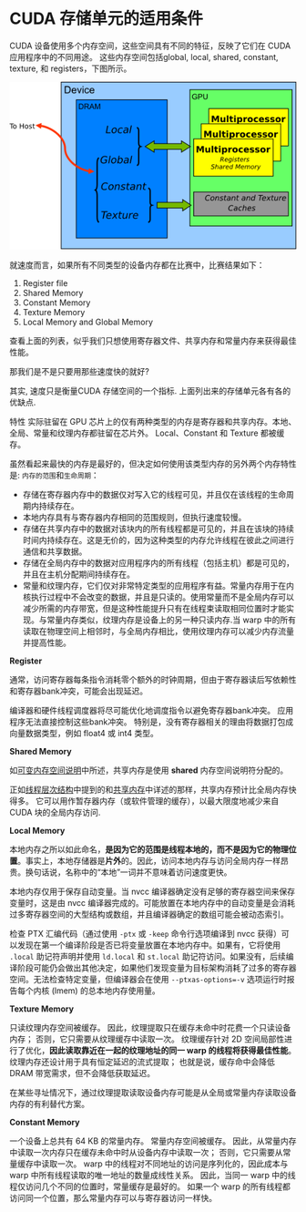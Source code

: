 # CUDA 存储单元的适用条件

CUDA 设备使用多个内存空间，这些空间具有不同的特征，反映了它们在 CUDA 应用程序中的不同用途。 这些内存空间包括global, local, shared, constant, texture, 和 registers，下图所示。

![](memory-spaces-on-cuda-device.png)

就速度而言，如果所有不同类型的设备内存都在比赛中，比赛结果如下：

1. Register file
2. Shared Memory
3. Constant Memory
4. Texture Memory
5. Local Memory and Global Memory

查看上面的列表，似乎我们只想使用寄存器文件、共享内存和常量内存来获得最佳性能。 

那我们是不是只要用那些速度快的就好?

其实, 速度只是衡量CUDA 存储空间的一个指标. 上面列出来的存储单元各有各的优缺点.

特性
实际驻留在 GPU 芯片上的仅有两种类型的内存是寄存器和共享内存。本地、全局、常量和纹理内存都驻留在芯片外。 Local、Constant 和 Texture 都被缓存。

虽然看起来最快的内存是最好的，但决定如何使用该类型内存的另外两个内存特性是: `内存的范围`和`生命周期`：

* 存储在寄存器内存中的数据仅对写入它的线程可见，并且仅在该线程的生命周期内持续存在。
* 本地内存具有与寄存器内存相同的范围规则，但执行速度较慢。
* 存储在共享内存中的数据对该块内的所有线程都是可见的，并且在该块的持续时间内持续存在。这是无价的，因为这种类型的内存允许线程在彼此之间进行通信和共享数据。
* 存储在全局内存中的数据对应用程序内的所有线程（包括主机）都是可见的，并且在主机分配期间持续存在。
* 常量和纹理内存，它们仅对非常特定类型的应用程序有益。常量内存用于在内核执行过程中不会改变的数据，并且是只读的。使用常量而不是全局内存可以减少所需的内存带宽，但是这种性能提升只有在线程束读取相同位置时才能实现。与常量内存类似，纹理内存是设备上的另一种只读内存.当 warp 中的所有读取在物理空间上相邻时，与全局内存相比，使用纹理内存可以减少内存流量并提高性能。

**Register**

通常，访问寄存器每条指令消耗零个额外的时钟周期，但由于寄存器读后写依赖性和寄存器bank冲突，可能会出现延迟。

编译器和硬件线程调度器将尽可能优化地调度指令以避免寄存器bank冲突。 应用程序无法直接控制这些bank冲突。 特别是，没有寄存器相关的理由将数据打包成向量数据类型，例如 float4 或 int4 类型。

**Shared Memory**

如[可变内存空间说明](https://docs.nvidia.com/cuda/cuda-c-programming-guide/index.html#variable-memory-space-specifiers)中所述，共享内存是使用 __shared__ 内存空间说明符分配的。

正如[线程层次结构](https://docs.nvidia.com/cuda/cuda-c-programming-guide/index.html#thread-hierarchy)中提到的和[共享内存](https://docs.nvidia.com/cuda/cuda-c-programming-guide/index.html#shared-memory)中详述的那样，共享内存预计比全局内存快得多。 它可以用作暂存器内存（或软件管理的缓存），以最大限度地减少来自 CUDA 块的全局内存访问.

**Local Memory**

本地内存之所以如此命名，**是因为它的范围是线程本地的，而不是因为它的物理位置**。事实上，本地存储器是**片外**的。因此，访问本地内存与访问全局内存一样昂贵。换句话说，名称中的“本地”一词并不意味着访问速度更快。

本地内存仅用于保存自动变量。当 nvcc 编译器确定没有足够的寄存器空间来保存变量时，这是由 nvcc 编译器完成的。可能放置在本地内存中的自动变量是会消耗过多寄存器空间的大型结构或数组，并且编译器确定的数组可能会被动态索引。

检查 PTX 汇编代码（通过使用 `-ptx` 或 `-keep` 命令行选项编译到 nvcc 获得）可以发现在第一个编译阶段是否已将变量放置在本地内存中。如果有，它将使用 `.local` 助记符声明并使用 `ld.local` 和 `st.local` 助记符访问。如果没有，后续编译阶段可能仍会做出其他决定，如果他们发现变量为目标架构消耗了过多的寄存器空间。无法检查特定变量，但编译器会在使用 `--ptxas-options=-v` 选项运行时报告每个内核 (lmem) 的总本地内存使用量。

**Texture Memory**

只读纹理内存空间被缓存。 因此，纹理提取只在缓存未命中时花费一个只读设备内存； 否则，它只需要从纹理缓存中读取一次。 纹理缓存针对 2D 空间局部性进行了优化，**因此读取靠近在一起的纹理地址的同一 warp 的线程将获得最佳性能**。 纹理内存还设计用于具有恒定延迟的流式提取； 也就是说，缓存命中会降低 DRAM 带宽需求，但不会降低获取延迟。

在某些寻址情况下，通过纹理提取读取设备内存可能是从全局或常量内存读取设备内存的有利替代方案。

**Constant Memory**

一个设备上总共有 64 KB 的常量内存。 常量内存空间被缓存。 因此，从常量内存中读取一次内存只在缓存未命中时从设备内存中读取一次； 否则，它只需要从常量缓存中读取一次。 warp 中的线程对不同地址的访问是序列化的，因此成本与 warp 中所有线程读取的唯一地址的数量成线性关系。 因此，当同一 warp 中的线程仅访问几个不同的位置时，常量缓存是最好的。 如果一个 warp 的所有线程都访问同一个位置，那么常量内存可以与寄存器访问一样快。
